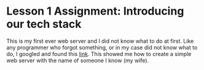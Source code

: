 # Lesson 1 Assignment: Introducing our tech stack

This is my first ever web server and I did not know what to do at first. Like any programmer who forgot something, or in my case did not know what to do, I googled and found this [link](https://www.geeksforgeeks.org/how-to-build-a-simple-web-server-with-node-js/). This showed me how to create a simple web server with the name of someone I know (my wife).